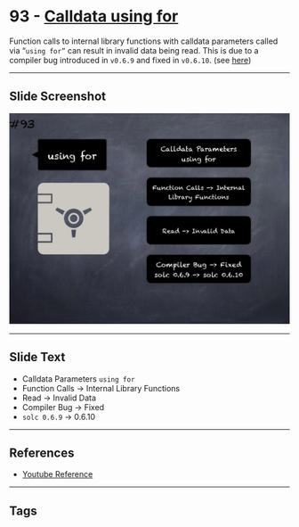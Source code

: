 # 93 - [Calldata using for](Calldata%20using%20for.md)
Function calls to internal library functions with calldata parameters called via “`using for”` can result in invalid data being read. This is due to a compiler bug introduced in `v0.6.9` and fixed in `v0.6.10`. (see [here](https://docs.soliditylang.org/en/v0.8.9/bugs.html))
___
## Slide Screenshot
![093.jpg](../../images/4.%20Pitfalls%20and%20Best%20Practices%20101/093.jpg)
___
## Slide Text
- Calldata Parameters `using for`
- Function Calls -> Internal Library Functions
- Read -> Invalid Data
- Compiler Bug -> Fixed
- `solc 0.6.9` -> 0.6.10
___
## References
- [Youtube Reference](https://youtu.be/vyWLO5Dlg50?t=523)
___
## Tags